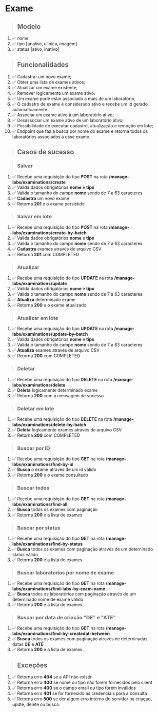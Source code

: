 # Exame

> ## Modelo

1.  ✅ nome
2.  ✅ tipo [analise, clinica, imagem]
3.  ✅ status [ativo, inativo]

> ## Funcionalidades

1.  ✅ Cadastrar um novo exame;
2.  ✅ Obter uma lista de exames ativos;
3.  ✅ Atualizar um exame existente;
4.  ✅ Remover logicamente um exame ativo.
5.  ✅ Um exame pode estar associado a mais de um laboratório;
6.  ✅ O cadastro de exame é considerado ativo e recebe um id gerado automaticamente.
7.  ✅ Associar um exame ativo à um laboratório ativo;
8.  ✅ Desassociar um exame ativo de um laboratório ativo;
9.  ✅ Possibilidade de executar cadastro, atualização e remoção em lote;
10. ✅ Endpoint que faz a busca por nome do exame e retorna todos os laboratórios associados a esse exame.

> ## Casos de sucesso

> ### Salvar

1.  ✅ Recebe uma requisição do tipo **POST** na rota **/manage-labs/examinations/create**
2.  ✅ Valida dados obrigatórios **nome** e **tipo**
3.  ✅ Valida o tamanho do campo **nome** sendo de 7 a 63 caracteres
4.  ✅ **Cadastra** um novo exame
5.  ✅ Retorna **201** e o exame persistido

> ### Salvar em lote

1.  ✅ Recebe uma requisição do tipo **POST** na rota **/manage-labs/examinations/create-by-batch**
2.  ✅ Valida dados obrigatórios **nome** e **tipo**
3.  ✅ Valida o tamanho do campo **nome** sendo de 7 a 63 caracteres
4.  ✅ **Cadastra** exames através de arquivo CSV
5.  ✅ Retorna **201** com COMPLETED

> ### Atualizar

1.  ✅ Recebe uma requisição do tipo **UPDATE** na rota **/manage-labs/examinations/update**
2.  ✅ Valida dados obrigatórios **nome** e **tipo**
3.  ✅ Valida o tamanho do campo **nome** sendo de 7 a 63 caracteres
4.  ✅ **Atualiza** determinado exame
5.  ✅ Retorna **200** e o exame atualizado

> ### Atualizar em lote

1.  ✅ Recebe uma requisição do tipo **UPDATE** na rota **/manage-labs/examinations/update-by-batch**
2.  ✅ Valida dados obrigatórios **nome** e **tipo**
3.  ✅ Valida o tamanho do campo **nome** sendo de 7 a 63 caracteres
4.  ✅ **Atualiza** exames através de arquivo CSV
5.  ✅ Retorna **200** com COMPLETED

> ### Deletar

1.  ✅ Recebe uma requisição do tipo **DELETE** na rota **/manage-labs/examinations/delete**
2.  ✅ **Deleta** logicamente determinado exame
3.  ✅ Retorna **200** com a mensagem de sucesso

> ### Deletar em lote

1.  ✅ Recebe uma requisição do tipo **DELETE** na rota **/manage-labs/examinations/delete-by-batch**
2.  ✅ **Deleta** logicamente exames através de arquivo CSV
3.  ✅ Retorna **200** com COMPLETED

> ### Buscar por ID

1.  ✅ Recebe uma requisição do tipo **GET** na rota **/manage-labs/examinations/find-by-id**
2.  ✅ **Busca** o exame através de um id válido
3.  ✅ Retorna **200** e o exame consultado

> ### Buscar todos

1.  ✅ Recebe uma requisição do tipo **GET** na rota **/manage-labs/examinations/find-all**
2.  ✅ **Busca** todos os exames com paginação
3.  ✅ Retorna **200** e a lista de exames

> ### Buscar por status

1.  ✅ Recebe uma requisição do tipo **GET** na rota **/manage-labs/examinations/find-by-status**
2.  ✅ **Busca** todos os exames com paginação através de um deterninado status válido
3.  ✅ Retorna **200** e a lista de exames

> ### Buscar laboratorios por nome de exame

1.  ✅ Recebe uma requisição do tipo **GET** na rota **/manage-labs/examinations/find-labs-by-exam-name**
2.  ✅ **Busca** todos os laboratórios com paginação através de um deterninado nome de exame válido
3.  ✅ Retorna **200** e a lista de exames

> ### Buscar por data de criação "DE" e "ATE"

1.  ✅ Recebe uma requisição do tipo **GET** na rota **/manage-labs/examinations/find-by-createdat-between**
2.  ✅ **Busca** todos os exames com paginação através de deterninadas datas **DE** e **ATÉ**
3.  ✅ Retorna **200** e a lista de exames

> ## Exceções

1.  ✅ Retorna erro **404** se a API não existir
2.  ✅ Retorna erro **400** se nome ou tipo não forem fornecidos pelo client
3.  ✅ Retorna erro **400** se o campo email ou tipo forém inválidos
4.  ✅ Retorna erro **401** se for fornecido as credenciais para a consulta
5.  ✅ Retorna erro **500** se der algum erro interno do servidor na criaçao, updte, delete ou busca.

